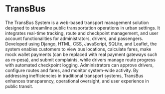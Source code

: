 # TransBus
The TransBus System is a web-based transport management solution designed to streamline public transportation operations in urban settings. It integrates real-time tracking, route and checkpoint management, and user account functionalities for administrators, drivers, and passengers. Developed using Django, HTML, CSS, JavaScript, SQLite, and Leaflet, the system enables customers to view bus locations, calculate fares, make mock wallet payments (can be replaced with real payment gateways such as m-pesa), and submit complaints, while drivers manage route progress with automated checkpoint logging. Administrators can approve drivers, configure routes and fares, and monitor system-wide activity. By addressing inefficiencies in traditional transport systems, TransBus enhances transparency, operational oversight, and user experience in public transit.
